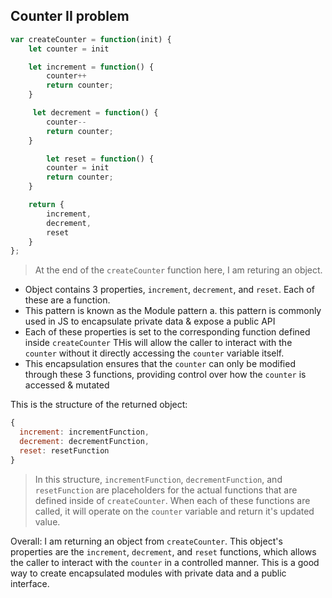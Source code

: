 ## Counter II problem 

```js
var createCounter = function(init) {
    let counter = init

    let increment = function() {
        counter++ 
        return counter;
    }

     let decrement = function() {
        counter--
        return counter;
    }

        let reset = function() {
        counter = init
        return counter;
    }

    return {
        increment, 
        decrement, 
        reset
    }
};
```

> At the end of the `createCounter` function here, I am returing an object. 
- Object contains 3 properties, `increment`, `decrement`, and `reset`. Each of these are a function. 
- This pattern is known as the Module pattern
a. this pattern is commonly used in JS to encapsulate private data & expose a public API
- Each of these properties is set to the corresponding function defined inside `createCounter`
THis will allow the caller to interact with the `counter` without it directly accessing the `counter` variable itself. 
- This encapsulation ensures that the `counter` can only be modified through these 3 functions, providing control over how the `counter` is accessed & mutated

This is the structure of the returned object: 
```js
{
  increment: incrementFunction,
  decrement: decrementFunction,
  reset: resetFunction
}
```

> In this structure, `incrementFunction`, `decrementFunction`, and `resetFunction` are placeholders for the actual functions that are defined inside of `createCounter`. When each of these functions are called, it will operate on the `counter` variable and return it's updated value. 

Overall: I am returning an object from `createCounter`. This object's properties are the `increment`, `decrement`, and `reset` functions, which allows the caller to interact with the `counter` in a controlled manner. This is a good way to create encapsulated modules with private data and a public interface. 